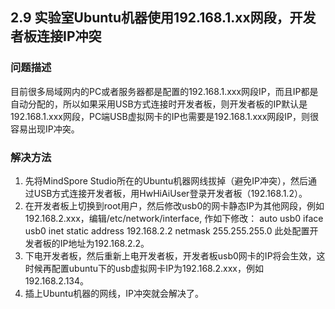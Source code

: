 ## 2.9 实验室Ubuntu机器使用192.168.1.xx网段，开发者板连接IP冲突
### 问题描述
目前很多局域网内的PC或者服务器都是配置的192.168.1.xxx网段IP，而且IP都是自动分配的，所以如果采用USB方式连接时开发者板，则开发者板的IP默认是192.168.1.xxx网段，PC端USB虚拟网卡的IP也需要是192.168.1.xxx网段IP，则很容易出现IP冲突。
### 解决方法
1. 先将MindSpore Studio所在的Ubuntu机器网线拔掉（避免IP冲突），然后通过USB方式连接开发者板，用HwHiAiUser登录开发者板（192.168.1.2）。
2. 在开发者板上切换到root用户，然后修改usb0的网卡静态IP为其他网段，例如192.168.2.xxx，编辑/etc/network/interface, 作如下修改：
auto usb0 
iface usb0 inet static 
address 192.168.2.2 
netmask 255.255.255.0
此处配置开发者板的IP地址为192.168.2.2。
3. 下电开发者板，然后重新上电开发者板，开发者板usb0网卡的IP将会生效，这时候再配置ubuntu下的usb虚拟网卡IP为192.168.2.xxx，例如192.168.2.134。
4. 插上Ubuntu机器的网线，IP冲突就会解决了。

